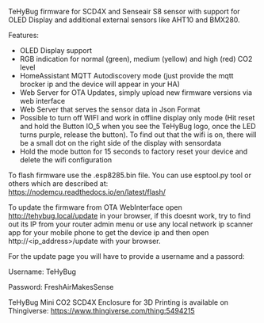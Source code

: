 TeHyBug firmware for SCD4X and Senseair S8 sensor with support for OLED Display and additional external sensors like AHT10 and BMX280.

Features:
- OLED Display support
- RGB indication for normal (green), medium (yellow) and high (red) CO2 level
- HomeAssistant MQTT Autodiscovery mode (just provide the mqtt brocker ip and the device will appear in your HA)
- Web Server for OTA Updates, simply upload new firmware versions via web interface
- Web Server that serves the sensor data in Json Format
- Possible to turn off WIFI and work in offline display only mode (Hit reset and hold the Button IO_5 when you see the TeHyBug logo, once the LED turns purple, release the button). To find out that the wifi is on, there will be a small dot on the right side of the display with sensordata
- Hold the mode button for 15 seconds to factory reset your device and delete  the wifi configuration

To flash firmware use the .esp8285.bin file.
You can use esptool.py tool or others which are described at: https://nodemcu.readthedocs.io/en/latest/flash/

To update the firmware from OTA WebInterface open http://tehybug.local/update in your browser, if this doesnt work, try to find out its IP from your router admin menu or use any local network ip scanner app for your mobile phone to get the device ip and then open http://<ip_address<ip address>>/update with your browser.

For the update page you will have to provide a username and a passord:
  
Username: TeHyBug
  
Password: FreshAirMakesSense

TeHyBug Mini CO2 SCD4X Enclosure for 3D Printing is available on Thingiverse: https://www.thingiverse.com/thing:5494215
